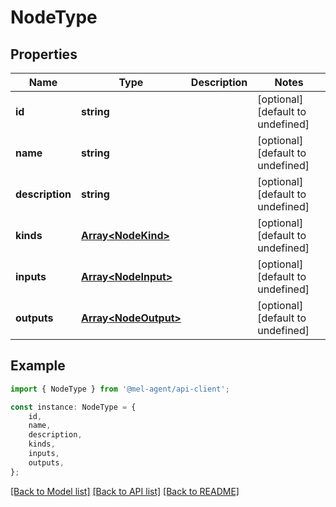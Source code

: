 # NodeType


## Properties

Name | Type | Description | Notes
------------ | ------------- | ------------- | -------------
**id** | **string** |  | [optional] [default to undefined]
**name** | **string** |  | [optional] [default to undefined]
**description** | **string** |  | [optional] [default to undefined]
**kinds** | [**Array&lt;NodeKind&gt;**](NodeKind.md) |  | [optional] [default to undefined]
**inputs** | [**Array&lt;NodeInput&gt;**](NodeInput.md) |  | [optional] [default to undefined]
**outputs** | [**Array&lt;NodeOutput&gt;**](NodeOutput.md) |  | [optional] [default to undefined]

## Example

```typescript
import { NodeType } from '@mel-agent/api-client';

const instance: NodeType = {
    id,
    name,
    description,
    kinds,
    inputs,
    outputs,
};
```

[[Back to Model list]](../README.md#documentation-for-models) [[Back to API list]](../README.md#documentation-for-api-endpoints) [[Back to README]](../README.md)
